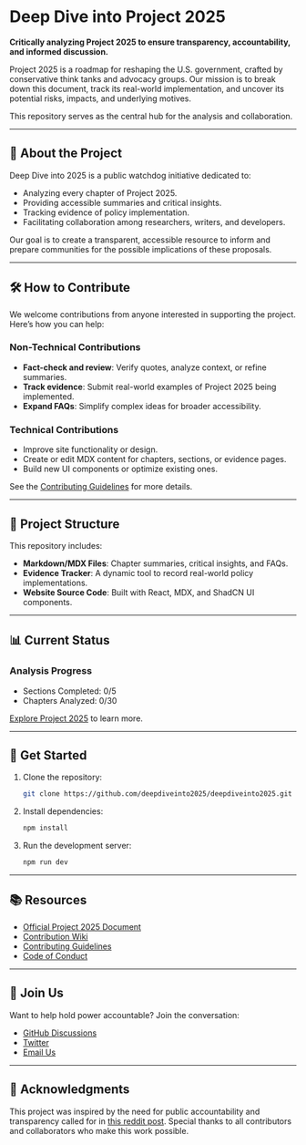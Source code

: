 # Deep Dive into Project 2025

**Critically analyzing Project 2025 to ensure transparency, accountability, and informed discussion.**

Project 2025 is a roadmap for reshaping the U.S. government, crafted by conservative think tanks and advocacy groups. Our mission is to break down this document, track its real-world implementation, and uncover its potential risks, impacts, and underlying motives.

This repository serves as the central hub for the analysis and collaboration.

---

## 🌟 **About the Project**

Deep Dive into 2025 is a public watchdog initiative dedicated to:
- Analyzing every chapter of Project 2025.
- Providing accessible summaries and critical insights.
- Tracking evidence of policy implementation.
- Facilitating collaboration among researchers, writers, and developers.

Our goal is to create a transparent, accessible resource to inform and prepare communities for the possible implications of these proposals.

---

## 🛠 **How to Contribute**

We welcome contributions from anyone interested in supporting the project. Here’s how you can help:

### Non-Technical Contributions
- **Fact-check and review**: Verify quotes, analyze context, or refine summaries.
- **Track evidence**: Submit real-world examples of Project 2025 being implemented.
- **Expand FAQs**: Simplify complex ideas for broader accessibility.

### Technical Contributions
- Improve site functionality or design.
- Create or edit MDX content for chapters, sections, or evidence pages.
- Build new UI components or optimize existing ones.

See the [Contributing Guidelines](./CONTRIBUTING.md) for more details.

---

## 📜 **Project Structure**

This repository includes:
- **Markdown/MDX Files**: Chapter summaries, critical insights, and FAQs.
- **Evidence Tracker**: A dynamic tool to record real-world policy implementations.
- **Website Source Code**: Built with React, MDX, and ShadCN UI components.

---

## 📊 **Current Status**

### Analysis Progress
- Sections Completed: 0/5
- Chapters Analyzed: 0/30

[Explore Project 2025](https://github.com/deepdiveinto2025/deepdiveinto2025) to learn more.

---

## 🚀 **Get Started**

1. Clone the repository:
   ```bash
   git clone https://github.com/deepdiveinto2025/deepdiveinto2025.git
   ```
2. Install dependencies:
   ```bash
   npm install
   ```
3. Run the development server:
   ```bash
   npm run dev
   ```

---

## 📚 **Resources**

- [Official Project 2025 Document](https://www.project2025.org/)
- [Contribution Wiki](https://github.com/deepdiveinto2025/deepdiveinto2025/wiki)
- [Contributing Guidelines](./CONTRIBUTING.md)
- [Code of Conduct](./CODE_OF_CONDUCT.md)

---

## 🤝 **Join Us**

Want to help hold power accountable? Join the conversation:
- [GitHub Discussions](https://github.com/deepdiveinto2025/deepdiveinto2025/discussions)
- [Twitter](https://twitter.com/deepdive2025)
- [Email Us](mailto:info@deepdive2025.example.com)

---

## 📢 **Acknowledgments**

This project was inspired by the need for public accountability and transparency called for in [this reddit post](). Special thanks to all contributors and collaborators who make this work possible.

